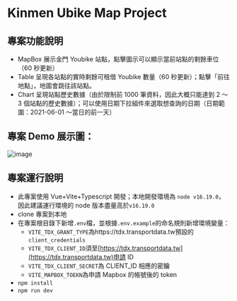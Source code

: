 # Kinmen Ubike Map Project

## 專案功能說明

-   MapBox 展示金門 Youbike 站點，點擊圖示可以顯示當前站點的剩餘車位（60 秒更新）
-   Table 呈現各站點的實時剩餘可租借 Youbike 數量（60 秒更新）；點擊「前往地點」，地圖會跳往該站點。
-   Chart 呈現站點歷史數據（由於限制前 1000 筆資料，因此大概只能達到 2 ～ 3 個站點的歷史數據）；可以使用日期下拉組件來選取想查詢的日期（日期範圍：2021-06-01 ～當日的前一天）

## 專案 Demo 展示圖：

![image](https://i.imgur.com/wACibWw.png)

## 專案運行說明

-   此專案使用 Vue+Vite+Typescript 開發；本地開發環境為 `node v16.19.0`，因此建議運行環境的 node 版本盡量高於`v16.19.0`
-   clone 專案到本地
-   在專案根目錄下新增`.env`檔，並根據`.env.example`的命名規則新增環境變量：
    -   `VITE_TDX_GRANT_TYPE`為https://tdx.transportdata.tw預設的`client_credentials`
    -   `VITE_TDX_CLIENT_ID`須至[https://tdx.transportdata.tw](https://tdx.transportdata.tw)申請 ID
    -   `VITE_TDX_CLIENT_SECRET`為 CLIENT_ID 相應的密鑰
    -   `VITE_MAPBOX_TOEKN`為申請 Mapbox 的帳號後的 token
-   `npm install`
-   `npm run dev`
